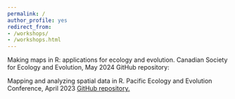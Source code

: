 ```yaml
---
permalink: /
author_profile: yes
redirect_from:
- /workshops/
- /workshops.html
---
```


Making maps in R: applications for ecology and evolution. Canadian Society for Ecology and Evolution, May 2024
GitHub repository:

Mapping and analyzing spatial data in R. Pacific Ecology and Evolution Conference, April 2023
[GitHub repository.](https://github.com/wesleygreentree/PEEC2023-R-workshop)

